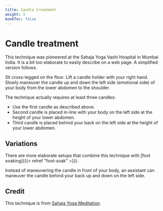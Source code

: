 ```yaml
---
title: Candle treatment
weight: 3
bookToc: false
---
```


# Candle treatment

This technique was pioneered at the Sahaja Yoga Vashi Hospital in
Mumbai India. It is a bit too elaborate to easily describe on a web
page. A simplified version follows.

Sit cross-legged on the floor. Lift a candle holder with your right
hand. Slowly maneuver the candle up and down the left side (emotional
side) of your body from the lower abdomen to the shoulder.

The technique actually requires at least three candles:

- Use the first candle as described above.
- Second candle is placed in-line with your body on the left side at
  the height of your lower abdomen.
- Third candle is placed behind your back on the left side at
  the height of your lower abdomen.

## Variations

There are more elaborate setups that combine this technique with [foot
soaking]({{< relref "foot-soak" >}}).

Instead of maneuvering the candle in front of your body, an assistant
can maneuver the candle behind your back up and down on the left side.

## Credit

This technique is from [Sahaja Yoga Meditation](https://us.sahajayoga.org/).
